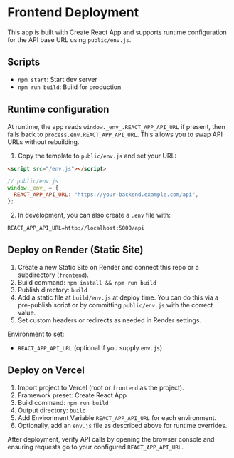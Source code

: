 # Frontend Deployment

This app is built with Create React App and supports runtime configuration for the API base URL using `public/env.js`.

## Scripts

- `npm start`: Start dev server
- `npm run build`: Build for production

## Runtime configuration

At runtime, the app reads `window._env_.REACT_APP_API_URL` if present, then falls back to `process.env.REACT_APP_API_URL`. This allows you to swap API URLs without rebuilding.

1) Copy the template to `public/env.js` and set your URL:

```html
<script src="/env.js"></script>
```

```javascript
// public/env.js
window._env_ = {
  REACT_APP_API_URL: "https://your-backend.example.com/api",
};
```

2) In development, you can also create a `.env` file with:

```
REACT_APP_API_URL=http://localhost:5000/api
```

## Deploy on Render (Static Site)

1. Create a new Static Site on Render and connect this repo or a subdirectory (`frontend`).
2. Build command: `npm install && npm run build`
3. Publish directory: `build`
4. Add a static file at `build/env.js` at deploy time. You can do this via a pre-publish script or by committing `public/env.js` with the correct value.
5. Set custom headers or redirects as needed in Render settings.

Environment to set:
- `REACT_APP_API_URL` (optional if you supply `env.js`)

## Deploy on Vercel

1. Import project to Vercel (root or `frontend` as the project).
2. Framework preset: Create React App
3. Build command: `npm run build`
4. Output directory: `build`
5. Add Environment Variable `REACT_APP_API_URL` for each environment.
6. Optionally, add an `env.js` file as described above for runtime overrides.

After deployment, verify API calls by opening the browser console and ensuring requests go to your configured `REACT_APP_API_URL`.
